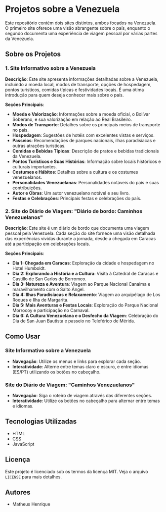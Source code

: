 # Projetos sobre a Venezuela

Este repositório contém dois sites distintos, ambos focados na Venezuela. O primeiro site oferece uma visão abrangente sobre o país, enquanto o segundo documenta uma experiência de viagem pessoal por várias partes da Venezuela.

## Sobre os Projetos

### 1. Site Informativo sobre a Venezuela

**Descrição**: Este site apresenta informações detalhadas sobre a Venezuela, incluindo a moeda local, modos de transporte, opções de hospedagem, pontos turísticos, comidas típicas e festividades locais. É uma ótima introdução para quem deseja conhecer mais sobre o país.

**Seções Principais**:
- **Moeda e Valorização**: Informações sobre a moeda oficial, o Bolívar Soberano, e sua valorização em relação ao Real Brasileiro.
- **Modos de Transporte**: Detalhes sobre os principais meios de transporte no país.
- **Hospedagem**: Sugestões de hotéis com excelentes vistas e serviços.
- **Passeios**: Recomendações de parques nacionais, ilhas paradisíacas e outras atrações turísticas.
- **Comidas e Bebidas Típicas**: Descrição de pratos e bebidas tradicionais da Venezuela.
- **Pontos Turísticos e Suas Histórias**: Informação sobre locais históricos e culturais importantes.
- **Costumes e Hábitos**: Detalhes sobre a cultura e os costumes venezuelanos.
- **Personalidades Venezuelanas**: Personalidades notáveis do país e suas contribuições.
- **Autor e Obras**: Um autor venezuelano notável e seu livro.
- **Festas e Celebrações**: Principais festas e celebrações do país.

### 2. Site do Diário de Viagem: "Diário de bordo: Caminhos Venezuelanos"

**Descrição**: Este site é um diário de bordo que documenta uma viagem pessoal pela Venezuela. Cada seção do site fornece uma visão detalhada das experiências vividas durante a jornada, desde a chegada em Caracas até a participação em celebrações locais.

**Seções Principais**:
- **Dia 1: Chegada em Caracas**: Exploração da cidade e hospedagem no Hotel Humboldt.
- **Dia 2: Explorando a História e a Cultura**: Visita à Catedral de Caracas e Castillo de San Carlos de Borromeo.
- **Dia 3: Natureza e Aventura**: Viagem ao Parque Nacional Canaima e maravilhamento com o Salto Ángel.
- **Dia 4: Ilhas Paradisíacas e Relaxamento**: Viagem ao arquipélago de Los Roques e Ilha de Margarita.
- **Dia 5: Mais Aventuras e Festas Locais**: Exploração do Parque Nacional Morrocoy e participação no Carnaval.
- **Dia 6: A Cultura Venezuelana e o Desfecho da Viagem**: Celebração do Dia de San Juan Bautista e passeio no Teleférico de Mérida.

## Como Usar

### Site Informativo sobre a Venezuela
- **Navegação**: Utilize os menus e links para explorar cada seção.
- **Interatividade**: Alterne entre temas claro e escuro, e entre idiomas (ES/PT) utilizando os botões no cabeçalho.

### Site do Diário de Viagem: "Caminhos Venezuelanos"
- **Navegação**: Siga o roteiro de viagem através das diferentes seções.
- **Interatividade**: Utilize os botões no cabeçalho para alternar entre temas e idiomas.

## Tecnologias Utilizadas

- HTML
- CSS
- JavaScript

## Licença

Este projeto é licenciado sob os termos da licença MIT. Veja o arquivo `LICENSE` para mais detalhes.

## Autores

- Matheus Henrique
